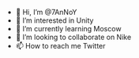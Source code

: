 - 👋 Hi, I’m @7AnNoY
- 👀 I’m interested in Unity
- 🌱 I’m currently learning Moscow
- 💞️ I’m looking to collaborate on Nike
- 📫 How to reach me Twitter

<!---
7AnNoY/7AnNoY is a ✨ special ✨ repository because its `README.md` (this file) appears on your GitHub profile.
You can click the Preview link to take a look at your changes.
--->

